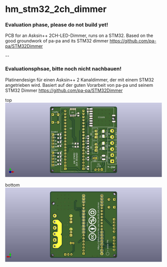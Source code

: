 # hm_stm32_2ch_dimmer

### Evaluation phase, please do not build yet!

PCB for an Asksin++ 2CH-LED-Dimmer, runs on a STM32.
Based on the good groundwork of pa-pa and its STM32 dimmer https://github.com/pa-pa/STM32Dimmer

--
### Evaluationsphsae, bitte noch nicht nachbauen!

Platinendesign für einen Asksin++ 2 Kanaldimmer, der mit einem STM32 angetrieben wird.
Basiert auf der guten Vorarbeit von pa-pa und seinem STM32 Dimmer https://github.com/pa-pa/STM32Dimmer


top
![top](https://github.com/der-pw/hm_stm32_2ch_dimmer/blob/master/files/STM32_2CH_Dimmer_PCB_top.jpg "top")

bottom
![bottom](https://github.com/der-pw/hm_stm32_2ch_dimmer/blob/master/files/STM32_2CH_Dimmer_PCB_btm.jpg "bottm")
